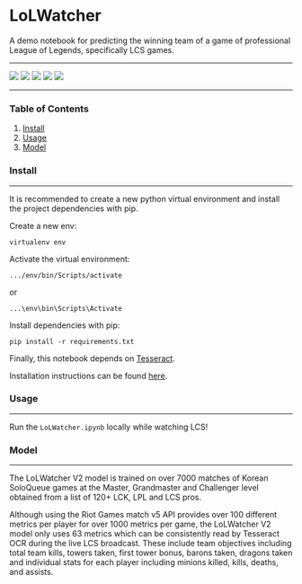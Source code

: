 # LoLWatcher

A demo notebook for predicting the winning team of a game of professional League of Legends, specifically LCS games.

___

[![](https://img.shields.io/static/v1?label=Build&message=alpha&color=red)](#)
[![](https://img.shields.io/static/v1?label=Status&message=ok&color=brightgreen)](#)
[![](https://img.shields.io/static/v1?label=Python&message=3.10&color=yellow)](#)
[![](https://img.shields.io/static/v1?label=Platform&message=linux|macOS|Windows&color=lightgrey)](#)
[![](https://img.shields.io/static/v1?label=License&message=MIT&color=blue)](#)
___

### Table of Contents

1. [Install](#install)
1. [Usage](#usage)
1. [Model](#model)

### Install
___

It is recommended to create a new python virtual environment and install the project dependencies with pip.

Create a new env:

`virtualenv env`

Activate the virtual environment:

`.../env/bin/Scripts/activate`

or

`...\env\bin\Scripts\Activate`

Install dependencies with pip:

`pip install -r requirements.txt`

Finally, this notebook depends on [Tesseract](https://github.com/tesseract-ocr/tesseract).

Installation instructions can be found [here](https://tesseract-ocr.github.io/tessdoc/Installation.html).

### Usage
___

Run the `LoLWatcher.ipynb` locally while watching LCS!

### Model
___

The LoLWatcher V2 model is trained on over 7000 matches of Korean SoloQueue games at the Master, Grandmaster and Challenger level obtained from a list of 120+ LCK, LPL and LCS pros.

Although using the Riot Games match v5 API provides over 100 different metrics per player for over 1000 metrics per game, the LoLWatcher V2 model only uses 63 metrics which can be consistently read by Tesseract OCR during the live LCS broadcast. These include team objectives including total team kills, towers taken, first tower bonus, barons taken, dragons taken and individual stats for each player including minions killed, kills, deaths, and assists.